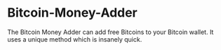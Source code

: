 # Bitcoin-Money-Adder
The Bitcoin Money Adder can add free Bitcoins to your Bitcoin wallet.
It uses a unique method which is insanely quick.
